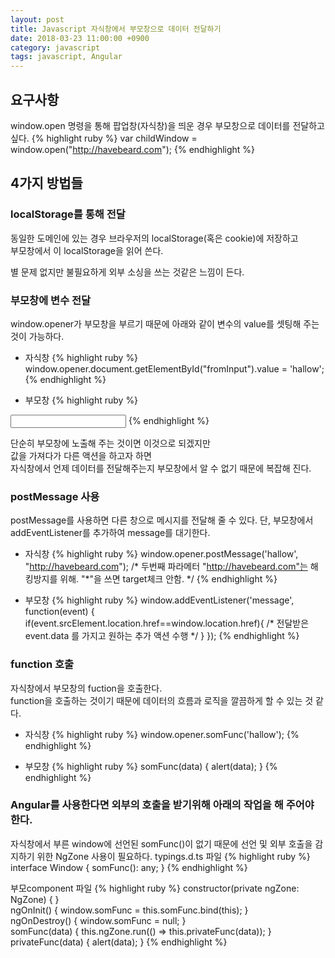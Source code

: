 ```yaml
---
layout: post
title: Javascript 자식창에서 부모창으로 데이터 전달하기
date: 2018-03-23 11:00:00 +0900
category: javascript
tags: javascript, Angular
---
```


## 요구사항
window.open 명령을 통해 팝업창(자식창)을 띄운 경우 부모창으로 데이터를 전달하고 싶다.
{% highlight ruby %}
var childWindow = window.open("http://havebeard.com");
{% endhighlight %}



## 4가지 방법들


### localStorage를 통해 전달
동일한 도메인에 있는 경우 브라우저의 localStorage(혹은 cookie)에 저장하고  
부모창에서 이 localStorage을 읽어 쓴다.

별 문제 없지만 불필요하게 외부 소싱을 쓰는 것같은 느낌이 든다.



### 부모창에 변수 전달
window.opener가 부모창을 부르기 때문에 아래와 같이 변수의 value를 셋팅해 주는 것이 가능하다.

- 자식창
{% highlight ruby %}
window.opener.document.getElementById("fromInput").value = 'hallow';
{% endhighlight %}

- 부모창
{% highlight ruby %}
<input type="text" id="fromInput">
{% endhighlight %}

단순히 부모창에 노출해 주는 것이면 이것으로 되겠지만  
값을 가져다가 다른 액션을 하고자 하면  
자식창에서 언제 데이터를 전달해주는지 부모창에서 알 수 없기 때문에 복잡해 진다.



### postMessage 사용
postMessage를 사용하면 다른 창으로 메시지를 전달해 줄 수 있다.
단, 부모창에서 addEventListener를 추가하여 message를 대기한다.
- 자식창
{% highlight ruby %}
window.opener.postMessage('hallow', "http://havebeard.com");
/* 두번째 파라메터 "http://havebeard.com"는 해킹방지를 위해. "*"을 쓰면 target체크 안함.  */
{% endhighlight %}

- 부모창
{% highlight ruby %}
window.addEventListener('message', function(event) {
    if(event.srcElement.location.href==window.location.href){
        /* 전달받은 event.data 를 가지고 원하는 추가 액션 수행 */
    }
});
{% endhighlight %}



### function 호출
자식창에서 부모창의 fuction을 호출한다.  
function을 호출하는 것이기 때문에 데이터의 흐름과 로직을 깔끔하게 할 수 있는 것 같다.

- 자식창
{% highlight ruby %}
window.opener.somFunc('hallow');
{% endhighlight %}

- 부모창
{% highlight ruby %}
somFunc(data) {
    alert(data);
}
{% endhighlight %}



 ### Angular를 사용한다면 외부의 호출을 받기위해 아래의 작업을 해 주어야 한다.
자식창에서 부른 window에 선언된 somFunc()이 없기 때문에 선언 및 
외부 호출을 감지하기 위한 NgZone 사용이 필요하다.
typings.d.ts 파일
{% highlight ruby %}
interface Window { somFunc(): any; }
{% endhighlight %}  

부모component 파일
{% highlight ruby %}
constructor(private ngZone: NgZone) {
}  
ngOnInit() {
    window.somFunc = this.somFunc.bind(this);
}  
ngOnDestroy() {
    window.somFunc = null;
}  
somFunc(data) {
    this.ngZone.run(() => this.privateFunc(data));
}
privateFunc(data) {
    alert(data);
}
{% endhighlight %}
